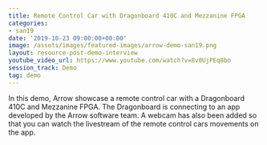 ```yaml
---
title: Remote Control Car with Dragonboard 410C and Mezzanine FPGA
categories:
- san19
date: '2019-10-23 09:00:00+00:00'
image: /assets/images/featured-images/arrow-demo-san19.png
layout: resource-post-demo-interview
youtube_video_url: https://www.youtube.com/watch?v=8v0UjPEq8bo
session_track: Demo
tag: demo
---
```

In this demo, Arrow showcase a remote control car with a Dragonboard 410C and Mezzanine FPGA. The Dragonboard is connecting to an app developed by the Arrow software team. A webcam has also been added so that you can watch the livestream of the remote control cars movements on the app.
